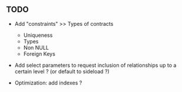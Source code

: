 ## TODO

* Add "constraints" >> Types of contracts
  * Uniqueness
  * Types
  * Non NULL
  * Foreign Keys

* Add select parameters to request inclusion of relationships up to a certain level ? (or default to sideload ?)

* Optimization: add indexes ?